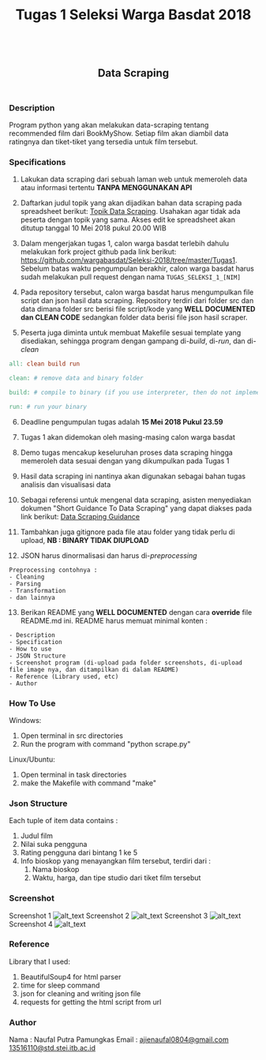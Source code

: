 <h1 align="center">
  <br>
  Tugas 1 Seleksi Warga Basdat 2018
  <br>
  <br>
</h1>

<h2 align="center">
  <br>
  Data Scraping
  <br>
  <br>
</h2>

### Description
Program python yang akan melakukan data-scraping tentang recommended film dari BookMyShow. Setiap film akan diambil data ratingnya dan tiket-tiket yang tersedia untuk film tersebut.


### Specifications

1. Lakukan data scraping dari sebuah laman web untuk memeroleh data atau informasi tertentu __TANPA MENGGUNAKAN API__

2. Daftarkan judul topik yang akan dijadikan bahan data scraping pada spreadsheet berikut: [Topik Data Scraping](http://bit.ly/TopikDataScraping). Usahakan agar tidak ada peserta dengan topik yang sama. Akses edit ke spreadsheet akan ditutup tanggal 10 Mei 2018 pukul 20.00 WIB

3. Dalam mengerjakan tugas 1, calon warga basdat terlebih dahulu melakukan fork project github pada link berikut: https://github.com/wargabasdat/Seleksi-2018/tree/master/Tugas1. Sebelum batas waktu pengumpulan berakhir, calon warga basdat harus sudah melakukan pull request dengan nama ```TUGAS_SELEKSI_1_[NIM]```

4. Pada repository tersebut, calon warga basdat harus mengumpulkan file script dan json hasil data scraping. Repository terdiri dari folder src dan data dimana folder src berisi file script/kode yang __WELL DOCUMENTED dan CLEAN CODE__ sedangkan folder data berisi file json hasil scraper.

5. Peserta juga diminta untuk membuat Makefile sesuai template yang disediakan, sehingga program dengan gampang di-_build_, di-_run_, dan di-_clean_

``` Makefile
all: clean build run

clean: # remove data and binary folder

build: # compile to binary (if you use interpreter, then do not implement it)

run: # run your binary

```

6. Deadline pengumpulan tugas adalah __15 Mei 2018 Pukul 23.59__

7. Tugas 1 akan didemokan oleh masing-masing calon warga basdat

8. Demo tugas mencakup keseluruhan proses data scraping hingga memeroleh data sesuai dengan yang dikumpulkan pada Tugas 1

9. Hasil data scraping ini nantinya akan digunakan sebagai bahan tugas analisis dan visualisasi data

10. Sebagai referensi untuk mengenal data scraping, asisten menyediakan dokumen "Short Guidance To Data Scraping" yang dapat diakses pada link berikut: [Data Scraping Guidance](http://bit.ly/DataScrapingGuidance)

11. Tambahkan juga gitignore pada file atau folder yang tidak perlu di upload, __NB : BINARY TIDAK DIUPLOAD__

12. JSON harus dinormalisasi dan harus di-_preprocessing_
```
Preprocessing contohnya :
- Cleaning
- Parsing
- Transformation
- dan lainnya
```

13. Berikan README yang __WELL DOCUMENTED__ dengan cara __override__ file README.md ini. README harus memuat minimal konten :
```
- Description
- Specification
- How to use
- JSON Structure
- Screenshot program (di-upload pada folder screenshots, di-upload file image nya, dan ditampilkan di dalam README)
- Reference (Library used, etc)
- Author
```

### How To Use
Windows:
1. Open terminal in src directories
2. Run the program with command "python scrape.py"

Linux/Ubuntu:
1. Open terminal in task directories
2. make the Makefile with command "make"

### Json Structure
Each tuple of item data contains :
1. Judul film
2. Nilai suka pengguna
3. Rating pengguna dari bintang 1 ke 5
4. Info bioskop yang menayangkan film tersebut, terdiri dari :
	1. Nama bioskop
	2. Waktu, harga, dan tipe studio dari tiket film tersebut


### Screenshot
Screenshot 1
![alt_text](https://github.com/NPP0804/Seleksi-2018/tree/master/Tugas1/screenshots/sc1.jpg)
Screenshot 2
![alt_text](https://github.com/NPP0804/Seleksi-2018/tree/master/Tugas1/screenshots/sc2.jpg)
Screenshot 3
![alt_text](https://github.com/NPP0804/Seleksi-2018/tree/master/Tugas1/screenshots/sc3.jpg)
Screenshot 4
![alt_text](https://github.com/NPP0804/Seleksi-2018/tree/master/Tugas1/screenshots/sc4.jpg)


### Reference
Library that I used:
1. BeautifulSoup4 for html parser
2. time for sleep command
3. json for cleaning and writing json file
4. requests for getting the html script from url

### Author
Nama	: 	Naufal Putra Pamungkas
Email	:	ajienaufal0804@gmail.com
			13516110@std.stei.itb.ac.id
